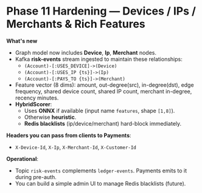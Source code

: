 # Phase 11 Hardening — Devices / IPs / Merchants & Rich Features
**What's new**
- Graph model now includes **Device**, **Ip**, **Merchant** nodes.
- Kafka **risk-events** stream ingested to maintain these relationships:
  - `(Account)-[:USES_DEVICE]->(Device)`
  - `(Account)-[:USES_IP {ts}]->(Ip)`
  - `(Account)-[:PAYS_TO {ts}]->(Merchant)`
- Feature vector (8 dims): amount, out-degree(src), in-degree(dst), edge frequency, shared device count, shared IP count, merchant in-degree, recency minutes.
- **HybridScorer**:
  - Uses **ONNX** if available (input name `features`, shape `[1,8]`).
  - Otherwise **heuristic**.
  - **Redis blacklists** (ip/device/merchant) hard-block immediately.

**Headers you can pass from clients to Payments**:
- `X-Device-Id`, `X-Ip`, `X-Merchant-Id`, `X-Customer-Id`

**Operational**:
- Topic `risk-events` complements `ledger-events`. Payments emits to it during pre-auth.
- You can build a simple admin UI to manage Redis blacklists (future).
